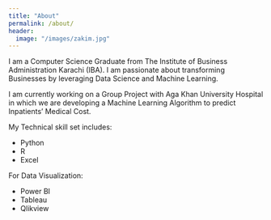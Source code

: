 ```yaml
---
title: "About"
permalink: /about/
header:
  image: "/images/zakim.jpg"
---
```


I am a Computer Science Graduate from The Institute of Business Administration Karachi (IBA). I am passionate about transforming Businesses by leveraging Data Science and Machine Learning. 

I am currently working on a Group Project with Aga Khan University Hospital in which we are developing a Machine Learning Algorithm to predict Inpatients’ Medical Cost.

My Technical skill set includes:

- Python
- R
- Excel 

For Data Visualization:
- Power BI
- Tableau
- Qlikview